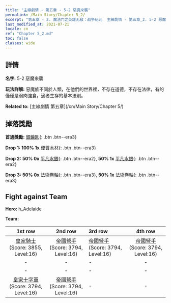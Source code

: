 ```yaml
---
title: "主線劇情 - 第五章 - 5-2 惡魔來襲"
permalink: /Main Story/Chapter 5_2/
excerpt: "第五章 - 2. 魔法门之英雄无敌：战争纪元  主線劇情 - 第五章_2. 5-2 惡魔來襲"
last_modified_at: 2021-07-21
locale: cn
ref: "Chapter 5_2.md"
toc: false
classes: wide
---
```


## 詳情

 **名字:** 5-2 惡魔來襲

 **玩法詳解:** 惡魔族不同於人類，在他們的世界裡，不存在道德，不存在法律，有的僅僅是弱肉強食，適者生存的基本法則。

 **Related to:** [主線劇情 第五章](/cn/Main Story/Chapter 5/)

## 掉落獎勵

 **首通獎勵:** [銀鑰匙](/cn/Items/con_693/){: .btn .btn--era3}

 **Drop 1:** **100% 1x** [優質木材](/cn/Items/mat_13/){: .btn .btn--era3}

 **Drop 2:** **50% 0x** [平凡水銀](/cn/Items/mat_8/){: .btn .btn--era2}, **50% 1x** [平凡水銀](/cn/Items/mat_8/){: .btn .btn--era2}

 **Drop 3:** **50% 0x** [法術卷軸](/cn/Items/con_694/){: .btn .btn--era3}, **50% 1x** [法術卷軸](/cn/Items/con_694/){: .btn .btn--era3}


## Fight against Team
 **Hero:** h_Adelaide

 **Team:**


  | 1st row | 2nd row | 3rd row | 4th row |
  |:----:|:----:|:----|:----:|
  | [皇家騎士](/cn/units/Cavalier/) (Score: 3855, Level:16)  | [帝國弩手](/cn/units/Marksman/) (Score: 3794, Level:16)  | [帝國弩手](/cn/units/Marksman/) (Score: 3794, Level:16)  | [帝國弩手](/cn/units/Marksman/) (Score: 3794, Level:16)  |
  | - | - | - | - |
  | - | - | - | - |
  | [皇家十字軍](/cn/units/Swordsman/) (Score: 3794, Level:16)  | [帝國弩手](/cn/units/Marksman/) (Score: 3794, Level:16)  | - | - |


